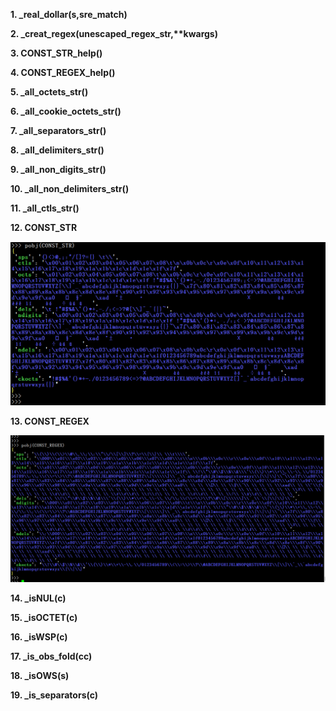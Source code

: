 
__1. \_real_dollar(s,sre\_match)__  

__2. \_creat\_regex(unescaped\_regex\_str,**kwargs)__

__3. CONST\_STR\_help()__

__4. CONST\_REGEX\_help()__

__5. \_all\_octets\_str()__

__6. \_all\_cookie\_octets\_str()__

__7. \_all\_separators\_str()__

__8. \_all\_delimiters\_str()__

__9. \_all\_non\_digits\_str()__

__10. \_all\_non\_delimiters\_str()__

__11. \_all\_ctls\_str()__

__12. CONST\_STR__

![](../Images/araq.CONST_STR.0.png) 

__13. CONST\_REGEX__

![](../Images/araq.CONST_REGEX.0.png) 

__14. \_isNUL(c)__

__15. \_isOCTET(c)__

__16. \_isWSP(c)__

__17. \_is\_obs\_fold(cc)__

__18. \_isOWS(s)__

__19. \_is\_separators(c)__


